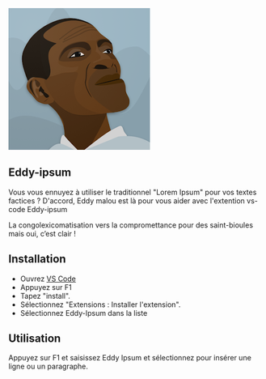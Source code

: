 ![Eddy](eddy.png)

## Eddy-ipsum


Vous vous ennuyez à utiliser le traditionnel "Lorem Ipsum" pour vos textes factices ? D'accord, Eddy malou est là pour vous aider avec l'extention vs-code Eddy-ipsum

La congolexicomatisation vers la compromettance pour des saint-bioules mais oui, c’est clair !

## Installation


* Ouvrez [VS Code](https://code.visualstudio.com)
* Appuyez sur F1
* Tapez "install".
* Sélectionnez "Extensions : Installer l'extension".
* Sélectionnez Eddy-Ipsum dans la liste


## Utilisation

Appuyez sur F1 et saisissez Eddy Ipsum et sélectionnez pour insérer une ligne ou un paragraphe.

